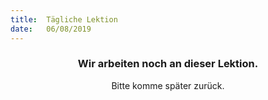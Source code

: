 ```yaml
---
title:  Tägliche Lektion
date:   06/08/2019
---
```


### <center>Wir arbeiten noch an dieser Lektion.</center>
<center>Bitte komme später zurück.</center>